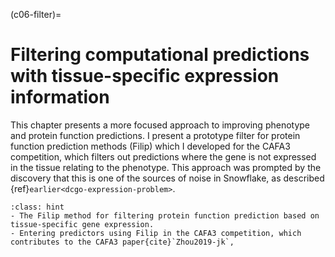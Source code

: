(c06-filter)=
# Filtering computational predictions with tissue-specific expression information

This chapter presents a more focused approach to improving phenotype and protein function predictions.
I present a prototype filter for protein function prediction methods (Filip) which I developed for the CAFA3 competition, which filters out predictions where the gene is not expressed in the tissue relating to the phenotype.
This approach was prompted by the discovery that this is one of the sources of noise in Snowflake, as described {ref}`earlier<dcgo-expression-problem>`.

[//]: # (TODO: cite zenodo for filip)

```{admonition} Contributions in this chapter
:class: hint
- The Filip method for filtering protein function prediction based on tissue-specific gene expression.
- Entering predictors using Filip in the CAFA3 competition, which contributes to the CAFA3 paper{cite}`Zhou2019-jk`,
```

